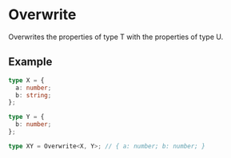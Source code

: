 # Overwrite<T>

Overwrites the properties of type T with the properties of type U.

## Example
```ts
type X = {
  a: number;
  b: string;
};

type Y = {
  b: number;
};

type XY = Overwrite<X, Y>; // { a: number; b: number; }
```

